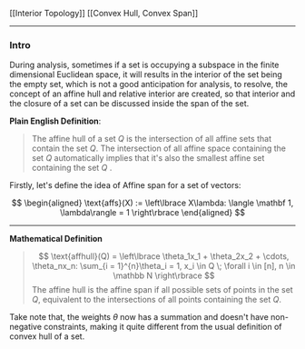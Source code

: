 [[Interior Topology]]
[[Convex Hull, Convex Span]]

---
### **Intro**

During analysis, sometimes if a set is occupying a subspace in the finite dimensional Euclidean space, it will results in the interior of the set being the empty set, which is not a good anticipation for analysis, to resolve, the concept of an affine hull and relative interior are created, so that interior and the closure of a set can be discussed inside the span of the set. 

**Plain English Definition**: 

> The affine hull of a set $Q$ is the intersection of all affine sets that contain the set $Q$. The intersection of all affine space containing the set $Q$ automatically implies that it's also the smallest affine set containing the set $Q$ . 

Firstly, let's define the idea of Affine span for a set of vectors: 

$$
\begin{aligned}
    \text{affs}(X) := 
    \left\lbrace
        X\lambda: \langle \mathbf 1, \lambda\rangle = 1
    \right\rbrace
\end{aligned}
$$

---
**Mathematical Definition**

> $$
> \text{affhull}(Q) = 
> \left\lbrace
>     \theta_1x_1 + \theta_2x_2 + \cdots, \theta_nx_n: 
>     \sum_{i = 1}^{n}\theta_i = 1, x_i \in Q \; \forall i \in [n], n \in \mathbb N
> \right\rbrace
> $$
> The affine hull is the affine span if all possible sets of points in the set $Q$, equivalent to the intersections of all points containing the set $Q$. 

Take note that, the weights $\theta$ now has a summation and doesn't have non-negative constraints, making it quite different from the usual definition of convex hull of a set. 


